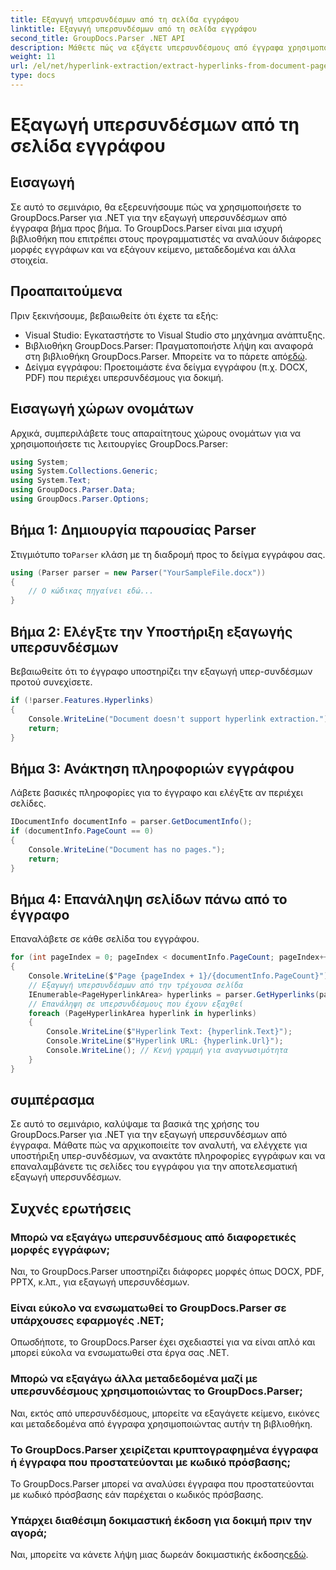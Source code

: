 ```yaml
---
title: Εξαγωγή υπερσυνδέσμων από τη σελίδα εγγράφου
linktitle: Εξαγωγή υπερσυνδέσμων από τη σελίδα εγγράφου
second_title: GroupDocs.Parser .NET API
description: Μάθετε πώς να εξάγετε υπερσυνδέσμους από έγγραφα χρησιμοποιώντας το GroupDocs.Parser για .NET. Οδηγός βήμα προς βήμα για την εξαγωγή υπερσυνδέσμων σε C#.
weight: 11
url: /el/net/hyperlink-extraction/extract-hyperlinks-from-document-page/
type: docs
---
```

# Εξαγωγή υπερσυνδέσμων από τη σελίδα εγγράφου

## Εισαγωγή
Σε αυτό το σεμινάριο, θα εξερευνήσουμε πώς να χρησιμοποιήσετε το GroupDocs.Parser για .NET για την εξαγωγή υπερσυνδέσμων από έγγραφα βήμα προς βήμα. Το GroupDocs.Parser είναι μια ισχυρή βιβλιοθήκη που επιτρέπει στους προγραμματιστές να αναλύουν διάφορες μορφές εγγράφων και να εξάγουν κείμενο, μεταδεδομένα και άλλα στοιχεία.
## Προαπαιτούμενα
Πριν ξεκινήσουμε, βεβαιωθείτε ότι έχετε τα εξής:
- Visual Studio: Εγκαταστήστε το Visual Studio στο μηχάνημα ανάπτυξης.
-  Βιβλιοθήκη GroupDocs.Parser: Πραγματοποιήστε λήψη και αναφορά στη βιβλιοθήκη GroupDocs.Parser. Μπορείτε να το πάρετε από[εδώ](https://releases.groupdocs.com/parser/net/).
- Δείγμα εγγράφου: Προετοιμάστε ένα δείγμα εγγράφου (π.χ. DOCX, PDF) που περιέχει υπερσυνδέσμους για δοκιμή.

## Εισαγωγή χώρων ονομάτων
Αρχικά, συμπεριλάβετε τους απαραίτητους χώρους ονομάτων για να χρησιμοποιήσετε τις λειτουργίες GroupDocs.Parser:
```csharp
using System;
using System.Collections.Generic;
using System.Text;
using GroupDocs.Parser.Data;
using GroupDocs.Parser.Options;
```
## Βήμα 1: Δημιουργία παρουσίας Parser
 Στιγμιότυπο το`Parser` κλάση με τη διαδρομή προς το δείγμα εγγράφου σας.
```csharp
using (Parser parser = new Parser("YourSampleFile.docx"))
{
    // Ο κώδικας πηγαίνει εδώ...
}
```
## Βήμα 2: Ελέγξτε την Υποστήριξη εξαγωγής υπερσυνδέσμων
Βεβαιωθείτε ότι το έγγραφο υποστηρίζει την εξαγωγή υπερ-συνδέσμων προτού συνεχίσετε.
```csharp
if (!parser.Features.Hyperlinks)
{
    Console.WriteLine("Document doesn't support hyperlink extraction.");
    return;
}
```
## Βήμα 3: Ανάκτηση πληροφοριών εγγράφου
Λάβετε βασικές πληροφορίες για το έγγραφο και ελέγξτε αν περιέχει σελίδες.
```csharp
IDocumentInfo documentInfo = parser.GetDocumentInfo();
if (documentInfo.PageCount == 0)
{
    Console.WriteLine("Document has no pages.");
    return;
}
```
## Βήμα 4: Επανάληψη σελίδων πάνω από το έγγραφο
Επαναλάβετε σε κάθε σελίδα του εγγράφου.
```csharp
for (int pageIndex = 0; pageIndex < documentInfo.PageCount; pageIndex++)
{
    Console.WriteLine($"Page {pageIndex + 1}/{documentInfo.PageCount}");
    // Εξαγωγή υπερσυνδέσμων από την τρέχουσα σελίδα
    IEnumerable<PageHyperlinkArea> hyperlinks = parser.GetHyperlinks(pageIndex);
    // Επανάληψη σε υπερσυνδέσμους που έχουν εξαχθεί
    foreach (PageHyperlinkArea hyperlink in hyperlinks)
    {
        Console.WriteLine($"Hyperlink Text: {hyperlink.Text}");
        Console.WriteLine($"Hyperlink URL: {hyperlink.Url}");
        Console.WriteLine(); // Κενή γραμμή για αναγνωσιμότητα
    }
}
```

## συμπέρασμα
Σε αυτό το σεμινάριο, καλύψαμε τα βασικά της χρήσης του GroupDocs.Parser για .NET για την εξαγωγή υπερσυνδέσμων από έγγραφα. Μάθατε πώς να αρχικοποιείτε τον αναλυτή, να ελέγχετε για υποστήριξη υπερ-συνδέσμων, να ανακτάτε πληροφορίες εγγράφων και να επαναλαμβάνετε τις σελίδες του εγγράφου για την αποτελεσματική εξαγωγή υπερσυνδέσμων.

## Συχνές ερωτήσεις
### Μπορώ να εξαγάγω υπερσυνδέσμους από διαφορετικές μορφές εγγράφων;
Ναι, το GroupDocs.Parser υποστηρίζει διάφορες μορφές όπως DOCX, PDF, PPTX, κ.λπ., για εξαγωγή υπερσυνδέσμων.
### Είναι εύκολο να ενσωματωθεί το GroupDocs.Parser σε υπάρχουσες εφαρμογές .NET;
Οπωσδήποτε, το GroupDocs.Parser έχει σχεδιαστεί για να είναι απλό και μπορεί εύκολα να ενσωματωθεί στα έργα σας .NET.
### Μπορώ να εξαγάγω άλλα μεταδεδομένα μαζί με υπερσυνδέσμους χρησιμοποιώντας το GroupDocs.Parser;
Ναι, εκτός από υπερσυνδέσμους, μπορείτε να εξαγάγετε κείμενο, εικόνες και μεταδεδομένα από έγγραφα χρησιμοποιώντας αυτήν τη βιβλιοθήκη.
### Το GroupDocs.Parser χειρίζεται κρυπτογραφημένα έγγραφα ή έγγραφα που προστατεύονται με κωδικό πρόσβασης;
Το GroupDocs.Parser μπορεί να αναλύσει έγγραφα που προστατεύονται με κωδικό πρόσβασης εάν παρέχεται ο κωδικός πρόσβασης.
### Υπάρχει διαθέσιμη δοκιμαστική έκδοση για δοκιμή πριν την αγορά;
 Ναι, μπορείτε να κάνετε λήψη μιας δωρεάν δοκιμαστικής έκδοσης[εδώ](https://releases.groupdocs.com/).